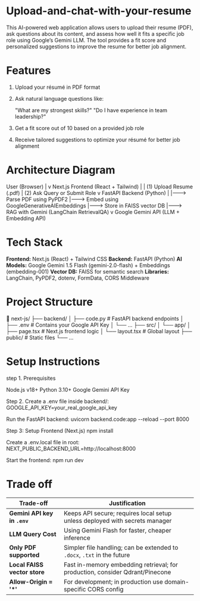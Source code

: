 # Upload-and-chat-with-your-resume
This AI-powered web application allows users to upload their resume (PDF), ask questions about its content, and assess how well it fits a specific job role using Google’s Gemini LLM. The tool provides a fit score and personalized suggestions to improve the resume for better job alignment.

# Features
  1. Upload your résumé in PDF format
  2. Ask natural language questions like:
  
      "What are my strongest skills?"
      "Do I have experience in team leadership?"
      
  3. Get a fit score out of 10 based on a provided job role
  4. Receive tailored suggestions to optimize your résumé for better job alignment

# Architecture Diagram

User (Browser)
     |
     v
Next.js Frontend (React + Tailwind)
     |
     | (1) Upload Resume (.pdf)
     | (2) Ask Query or Submit Role
     v
FastAPI Backend (Python)
     |
     |---> Parse PDF using PyPDF2
     |---> Embed using GoogleGenerativeAIEmbeddings
     |---> Store in FAISS vector DB
     |---> RAG with Gemini (LangChain RetrievalQA)
     v
Google Gemini API (LLM + Embedding API)

# Tech Stack

  **Frontend:** Next.js (React) + Tailwind CSS
  **Backend:** FastAPI (Python)
  **AI Models:** Google Gemini 1.5 Flash (gemini-2.0-flash) + Embeddings (embedding-001)
  **Vector DB:** FAISS for semantic search
  **Libraries:** LangChain, PyPDF2, dotenv, FormData, CORS Middleware

# Project Structure 

📁 next-js/
├── backend/
│   ├── code.py            # FastAPI backend endpoints
│   ├── .env               # Contains your Google API Key
│   └── ...
├── src/
│   └── app/
│       ├── page.tsx       # Next.js frontend logic
│       └── layout.tsx     # Global layout
├── public/                # Static files
└── ...

# Setup Instructions

step 1. Prerequisites
 
Node.js v18+
Python 3.10+
Google Gemini API Key

Step 2. 
Create a .env file inside backend/:
GOOGLE_API_KEY=your_real_google_api_key
   
Run the FastAPI backend:
uvicorn backend.code:app --reload --port 8000

Step 3:
Setup Frontend (Next.js)
npm install

Create a .env.local file in root:
NEXT_PUBLIC_BACKEND_URL=http://localhost:8000

Start the frontend:
npm run dev

# Trade off

| Trade-off                     | Justification                                                                |
| ------------------------------| ---------------------------------------------------------------------------- |
|  **Gemini API key in `.env`** | Keeps API secure; requires local setup unless deployed with secrets manager  |
|  **LLM Query Cost**           | Using Gemini Flash for faster, cheaper inference                             |
|  **Only PDF supported**       | Simpler file handling; can be extended to `.docx`, `.txt` in the future      |
|  **Local FAISS vector store** | Fast in-memory embedding retrieval; for production, consider Qdrant/Pinecone |
|  **Allow-Origin = '\*'**      | For development; in production use domain-specific CORS config               |

